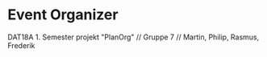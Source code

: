 # Event Organizer
DAT18A 1. Semester projekt "PlanOrg" // Gruppe 7 // Martin, Philip, Rasmus, Frederik
